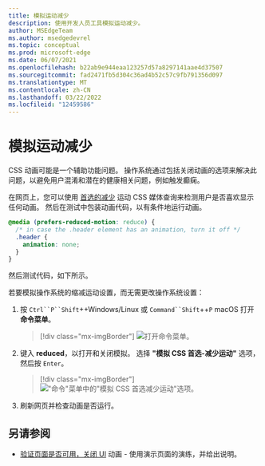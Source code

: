 ```yaml
---
title: 模拟运动减少
description: 使用开发人员工具模拟运动减少。
author: MSEdgeTeam
ms.author: msedgedevrel
ms.topic: conceptual
ms.prod: microsoft-edge
ms.date: 06/07/2021
ms.openlocfilehash: b22ab9e944eaa123257d57a8297141aae4d37507
ms.sourcegitcommit: fad2471fb5d304c36ad4b52c57c9fb791356d097
ms.translationtype: MT
ms.contentlocale: zh-CN
ms.lasthandoff: 03/22/2022
ms.locfileid: "12459586"
---
```

# <a name="simulate-reduced-motion"></a>模拟运动减少

CSS 动画可能是一个辅助功能问题。  操作系统通过包括关闭动画的选项来解决此问题，以避免用户混淆和潜在的健康相关问题，例如触发癫痫。

在网页上，您可以使用 [首选的减少](https://developer.mozilla.org/docs/Web/CSS/@media/prefers-reduced-motion) 运动 CSS 媒体查询来检测用户是否喜欢显示任何动画。  然后在测试中包装动画代码，以有条件地运行动画。

```css
@media (prefers-reduced-motion: reduce) {
  /* in case the .header element has an animation, turn it off */
  .header {
    animation: none;
  }
}
```

然后测试代码，如下所示。

若要模拟操作系统的缩减运动设置，而无需更改操作系统设置：

1. 按 `Ctrl``P``Shift`++Windows/Linux 或 `Command``Shift`++`P` macOS 打开**命令菜单**。
    
    > [!div class="mx-imgBorder"]
    > ![打开命令菜单。](../media/reduced-motion-open-command-menu.png)

1. 键入 **reduced**，以打开和关闭模拟。  选择 **"模拟 CSS 首选-减少运动"** 选项，然后按 `Enter`。

    > [!div class="mx-imgBorder"]
    > !["命令"菜单中的"模拟 CSS 首选减少运动"选项。](../media/reduced-motion-command-menu-entry.png)

1. 刷新网页并检查动画是否运行。


<!-- ====================================================================== -->
## <a name="see-also"></a>另请参阅

*  [验证页面是否可用，关闭 UI](test-reduced-ui-motion.md) 动画 - 使用演示页面的演练，并给出说明。
